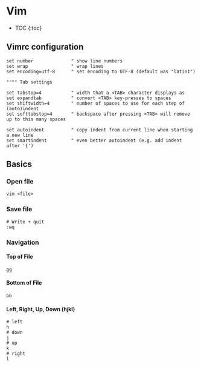 # Vim

* TOC
{:toc}

## Vimrc configuration

```
set number              " show line numbers
set wrap                " wrap lines
set encoding=utf-8      " set encoding to UTF-8 (default was "latin1")

"""" Tab settings

set tabstop=4           " width that a <TAB> character displays as
set expandtab           " convert <TAB> key-presses to spaces
set shiftwidth=4        " number of spaces to use for each step of (auto)indent
set softtabstop=4       " backspace after pressing <TAB> will remove up to this many spaces

set autoindent          " copy indent from current line when starting a new line
set smartindent         " even better autoindent (e.g. add indent after '{')
```

## Basics

### Open file

```
vim <file>
```

### Save file
```
# Write + quit
:wq
```

### Navigation

#### Top of File

```
gg
```

#### Bottom of File

```
GG
```

#### Left, Right, Up, Down (hjkl)
```
# left
h
# down
j
# up
k
# right
l
```
